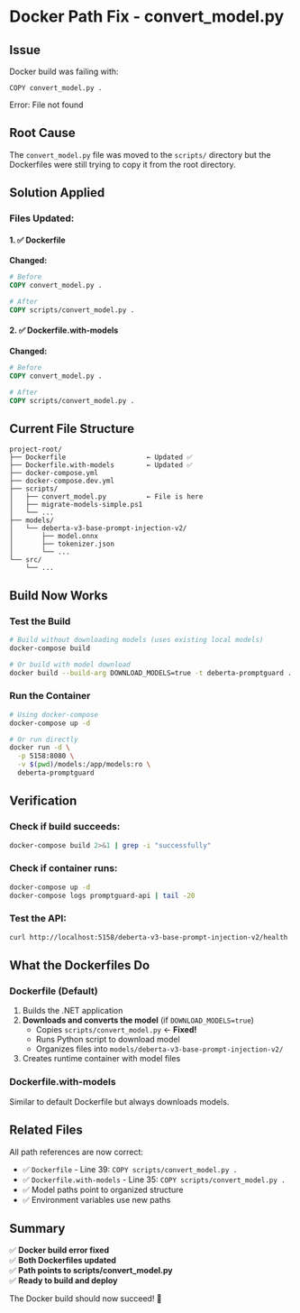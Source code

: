 # Docker Path Fix - convert_model.py

## Issue
Docker build was failing with:
```
COPY convert_model.py .
```
Error: File not found

## Root Cause
The `convert_model.py` file was moved to the `scripts/` directory but the Dockerfiles were still trying to copy it from the root directory.

## Solution Applied

### Files Updated:

#### 1. ✅ Dockerfile
**Changed:**
```dockerfile
# Before
COPY convert_model.py .

# After
COPY scripts/convert_model.py .
```

#### 2. ✅ Dockerfile.with-models
**Changed:**
```dockerfile
# Before
COPY convert_model.py .

# After
COPY scripts/convert_model.py .
```

## Current File Structure

```
project-root/
├── Dockerfile                    ← Updated ✅
├── Dockerfile.with-models        ← Updated ✅
├── docker-compose.yml
├── docker-compose.dev.yml
├── scripts/
│   ├── convert_model.py          ← File is here
│   ├── migrate-models-simple.ps1
│   └── ...
├── models/
│   └── deberta-v3-base-prompt-injection-v2/
│       ├── model.onnx
│       ├── tokenizer.json
│       └── ...
└── src/
    └── ...
```

## Build Now Works

### Test the Build
```bash
# Build without downloading models (uses existing local models)
docker-compose build

# Or build with model download
docker build --build-arg DOWNLOAD_MODELS=true -t deberta-promptguard .
```

### Run the Container
```bash
# Using docker-compose
docker-compose up -d

# Or run directly
docker run -d \
  -p 5158:8080 \
  -v $(pwd)/models:/app/models:ro \
  deberta-promptguard
```

## Verification

### Check if build succeeds:
```bash
docker-compose build 2>&1 | grep -i "successfully"
```

### Check if container runs:
```bash
docker-compose up -d
docker-compose logs promptguard-api | tail -20
```

### Test the API:
```bash
curl http://localhost:5158/deberta-v3-base-prompt-injection-v2/health
```

## What the Dockerfiles Do

### Dockerfile (Default)
1. Builds the .NET application
2. **Downloads and converts the model** (if `DOWNLOAD_MODELS=true`)
   - Copies `scripts/convert_model.py` ← **Fixed!**
   - Runs Python script to download model
   - Organizes files into `models/deberta-v3-base-prompt-injection-v2/`
3. Creates runtime container with model files

### Dockerfile.with-models
Similar to default Dockerfile but always downloads models.

## Related Files

All path references are now correct:
- ✅ `Dockerfile` - Line 39: `COPY scripts/convert_model.py .`
- ✅ `Dockerfile.with-models` - Line 35: `COPY scripts/convert_model.py .`
- ✅ Model paths point to organized structure
- ✅ Environment variables use new paths

## Summary

✅ **Docker build error fixed**  
✅ **Both Dockerfiles updated**  
✅ **Path points to scripts/convert_model.py**  
✅ **Ready to build and deploy**  

The Docker build should now succeed! 🎉


